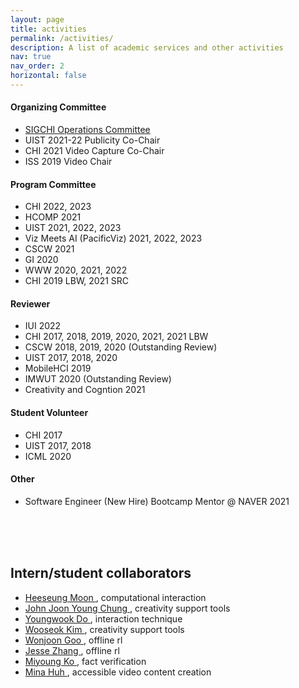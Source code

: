 ```yaml
---
layout: page
title: activities
permalink: /activities/
description: A list of academic services and other activities
nav: true
nav_order: 2
horizontal: false
---
```




#### Organizing Committee
- [SIGCHI Operations Committee](https://sigchi.org/people/operations-committee/)
- UIST 2021-22 Publicity Co-Chair
- CHI 2021 Video Capture Co-Chair
- ISS 2019 Video Chair


#### Program Committee
- CHI 2022, 2023
- HCOMP 2021
- UIST 2021, 2022, 2023
- Viz Meets AI (PacificViz) 2021, 2022, 2023
- CSCW 2021
- GI 2020
- WWW 2020, 2021, 2022
- CHI 2019 LBW, 2021 SRC


#### Reviewer
- IUI 2022
- CHI 2017, 2018, 2019, 2020, 2021, 2021 LBW
- CSCW 2018, 2019, 2020 (Outstanding Review)
- UIST 2017, 2018, 2020
- MobileHCI 2019
- IMWUT 2020 (Outstanding Review)
- Creativity and Cogntion 2021

#### Student Volunteer
- CHI 2017
- UIST 2017, 2018
- ICML 2020

#### Other
- Software Engineer (New Hire) Bootcamp Mentor @ NAVER 2021
  

<br/>
<br/>
<br/>

## Intern/student collaborators
- <a href="https://hsmoon121.github.io/"> Heeseung Moon </a>, computational interaction
- <a href="https://johnr0.github.io/"> John Joon Young Chung </a>, creativity support tools
- <a href="https://www.youngwookdo.me/"> Youngwook Do </a>, interaction technique
- <a href="https://www.linkedin.com/in/wooseok-kim-9166751a5/"> Wooseok Kim </a>, creativity support tools
- <a href="http://dev.wonjoon.me/"> Wonjoon Goo </a>, offline rl
- <a href="https://jesbu1.github.io/"> Jesse Zhang </a>, offline rl
- <a href="https://lklab.kaist.ac.kr/ea0a1b9f-a5cc-49fd-85bd-93704a228585"> Miyoung Ko </a>, fact verification
- <a href="https://minahuh.com/"> Mina Huh </a>, accessible video content creation